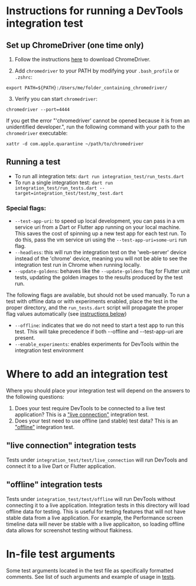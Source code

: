 # Instructions for running a DevTools integration test

## Set up ChromeDriver (one time only)

1. Follow the instructions [here](https://docs.flutter.dev/cookbook/testing/integration/introduction#5b-web) to download ChromeDriver.

2. Add `chromedriver` to your PATH by modifying your `.bash_profile` or `.zshrc`:

```
export PATH=${PATH}:/Users/me/folder_containing_chromedriver/
```

3. Verify you can start `chromedriver`:

```
chromedriver --port=4444
```

If you get the error "'chromedriver' cannot be opened because it is from an unidentified developer.", run the following command with your path to the `chromedriver` executable:

```
xattr -d com.apple.quarantine ~/path/to/chromedriver
```

## Running a test

* To run all integration tets: `dart run integration_test/run_tests.dart`
* To run a single integration test: `dart run integration_test/run_tests.dart --target=integration_test/test/my_test.dart`

### Special flags:

* `--test-app-uri`: to speed up local development, you can pass in a vm service uri from a Dart or Flutter
app running on your local machine. This saves the cost of spinning up a new test app for each test run. To
do this, pass the vm service uri using the `--test-app-uri=some-uri` run flag.
* `--headless`: this will run the integration test on the 'web-server' device instead of the 'chrome' device, meaning you will not be able to see the integration test run in Chrome when running locally.
* `--update-goldens`: behaves like the `--update-goldens` flag for Flutter unit tests,
updating the golden images to the results produced by the test run.

The following flags are available, but should not be used manually. To run a test with offline data
or with experiments enabled, place the test in the proper directory, and the `run_tests.dart` script
will propagate the proper flag values automatically (see [instructions below](#where-to-add-an-integration-test))

* `--offline`: indicates that we do not need to start a test app to run this test. This will take precedence
if both --offline and --test-app-uri are present.
* `--enable_experiments`: enables experiments for DevTools within the integration test environment

# Where to add an integration test

Where you should place your integration test will depend on the answers to the following questions:
1. Does your test require DevTools to be connected to a live test application? This is a
["live connection"](#live-connection-integration-tests) integration test.
2. Does your test need to use offline (and stable) test data? This is an
["offline"](#offline-integration-tests) integration test.

## "live connection" integration tests

Tests under `integration_test/test/live_connection` will run DevTools and connect it to a live Dart or Flutter
application.

## "offline" integration tests

Tests under `integration_test/test/offline` will run DevTools without connecting it to a live application.
Integration tests in this directory will load offline data for testing. This is useful
for testing features that will not have stable data from a live application. For example,
the Performance screen timeline data will never be stable with a live applicaiton, so
loading offline data allows for screenshot testing without flakiness.

# In-file test arguments

Some test arguments located in the test file as specifically formatted comments.
See list of such arguments and example of
usage in [tests](../test/integration_test/in_file_args_test.dart).
